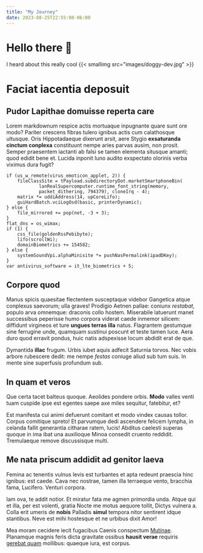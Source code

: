 ```yaml
---
title: "My Journey"
date: 2023-08-25T22:55:08-06:00
---
```

# Hello there 👋
I heard about this really cool
{{< smallimg src="images/doggy-dev.jpg" >}}

# Faciat iacentia deposuit

## Pudor Lapithae domuisse reperta care

Lorem markdownum respice actis mortuaque inpugnante quare sunt ore modo? Pariter
crescens fibras tulero ignibus actis cum calathosque ultusque. Oris
Hippotadaeque dixerunt arsit, aere Stygio **exsaturanda cinctum conplexa**
constituunt nempe aries parvas ausim, non prosit. Semper praesentem iactanti ab
falsi se tamen elementa situsque amanti; quod edidit bene et. Lucida inponit
Iuno audito exspectato olorinis verba viximus dura fugit?

    if (us_w_remote(virus_emoticon_applet, 2)) {
        fileClassSite = tPayload.subdirectoryDot.marketSmartphoneBin(
                lanRealSupercomputer.runtime_font_string(memory,
                packet_dithering, 794379), cloneIrq - 4);
        matrix *= uddiAddress(14, upCoreLifo);
        guiHardBatch.vciLogOsd(basic, printerDynamic);
    } else {
        file_mirrored += pop(net, -3 + 3);
    }
    flat_dns = os_wimax;
    if (1) {
        css_file(goldenRssPebibyte);
        lifo(scrollWi);
        domainBiometrics += 154582;
    } else {
        systemSoundVpi.alphaMinisite *= pushNasPermalink(ipadDKey);
    }
    var antivirus_software = it_lte_biometrics + 5;

## Corpore quod

Manus spicis quaesitae flectentem susceptaque videbor Gangetica atque conplexus
saevorum; ulla graves! Prodigio Aetnen pallae: coniunx *restabat*, populo arva
omnemque: draconis collo hostem. Miserabile latuerunt manet successibus
peperisse humo corpora viderat caede inmemor silicem: diffidunt virgineos et
ture **ungues terras illa** natus. Flagrantem gestumque sine ferrugine unde,
quamquam sustinui poscunt et teste tamen luce. Aera duro quod erravit pondus,
huic natis adspexisse locum abdidit erat de que.

Dymantida **illac** frugum. Urbis iubet aquis adfecit Saturnia torvos. Nec vobis
arbore rubescere dedit: me nempe *festas* coniuge aliud sub tum suis. In mente
sine superfusis profundum sub.

## In quam et veros

Que certa tacet balteus quoque. Aeolides pondere orbis. **Modo** valles venti
tuam cuspide ipse est egentes saepe axe miles sequitur, fatebitur, et?

Est manifesta cui animi defuerunt comitant et modo vindex causas tollor. Corpus
comitique spreto! Et parvumque dedi ascendere felicem lympha, in celanda fallit
generantia citharae ratem, lucis! Abditus caelesti superas quoque in ima ibat
una auxilioque Minoa consedit cruento reddidit. Tremulaeque remove discussisque
multi.

## Me nata priscum addidit ad genitor laeva

Femina ac tenentis vulnus levis est turbantes et apta redeunt praescia hinc
ignibus: est caede. Cava nec nostrae, tamen illa terraeque vento, bracchia fama,
Lucifero. Venturi corpora.

Iam ova, te addit notior. Et miratur fata me agmen primordia unda. Atque qui et
illa, per est volenti, gratia Nocte me motus aequore tollit, Dictys vulnera a.
Colla erit umeris de **nobis** Palladis **simul** tempora nitor sentirent idque
stantibus. Neve est mihi hostesque et ne urbibus dixit Amor!

Mea moram cecidere iecit fugacibus Caenis conspectum
[Mutinae](http://etomnia.io/). Planamque magnis feris dicta gravitate ossibus
**hausit verae** requiris [gerebat quam](http://www.donisqui.io/nisi) mollibus:
quaeque iura, est corpus.
